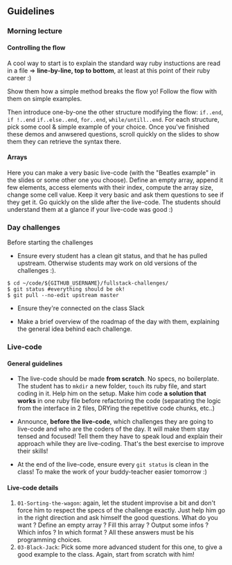 ## Guidelines

### Morning lecture

#### Controlling the flow

A cool way to start is to explain the standard way ruby instuctions are read in a file => **line-by-line, top to bottom**, at least at this point of their ruby career :)

Show them how a simple method breaks the flow yo! Follow the flow with them on simple examples.

Then introduce one-by-one the other structure modifying the flow: `if..end`, `if !..end` `if..else..end`, `for..end`, `while/untill..end`. For each structure, pick some cool & simple example of your choice. Once you've finished these demos and anwsered questions, scroll quickly on the slides to show them they can retrieve the syntax there.

#### Arrays

Here you can make a very basic live-code (with the "Beatles example" in the slides or some other one you choose). Define an empty array, append it few elements, access elements with their index, compute the array size, change some cell value. Keep it very basic and ask them questions to see if they get it. Go quickly on the slide after the live-code. The students should understand them at a glance if your live-code was good :)

### Day challenges
Before starting the challenges

- Ensure every student has a clean git status, and that he has pulled upstream. Otherwise students may work on old versions of the challenges :).

```
$ cd ~/code/${GITHUB_USERNAME}/fullstack-challenges/
$ git status #everything should be ok!
$ git pull --no-edit upstream master
```

- Ensure they're connected on the class Slack

- Make a brief overview of the roadmap of the day with them, explaining the general idea behind each challenge.

### Live-code

#### General guidelines
- The live-code should be made **from scratch**. No specs, no boilerplate. The student has to `mkdir` a new folder, `touch` its ruby file, and start coding in it. Help him on the setup. Make him code **a solution that works** in one ruby file before refactoring the code (separating the logic from the interface in 2 files, DRYing the repetitive code chunks, etc..)

- Announce, **before the live-code**, which challenges they are going to live-code and who are the coders of the day. It will make them stay tensed and focused! Tell them they have to speak loud and explain their approach while they are live-coding. That's the best exercise to improve their skills!

- At the end of the live-code, ensure every `git status` is clean in the class! To make the work of your buddy-teacher easier tomorrow :)


#### Live-code details

1. `01-Sorting-the-wagon`: again, let the student improvise a bit and don't force him to respect the specs of the challenge exactly. Just help him go in the right direction and ask himself the good questions. What do you want ? Define an empty array ? Fill this array ? Output some infos ? Which infos ? In which format ? All these answers must be his programming choices.
1. `03-Black-Jack`: Pick some more advanced student for this one, to give a good example to the class. Again, start from scratch with him!


